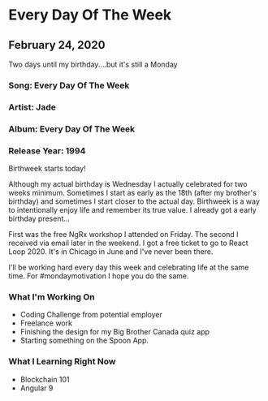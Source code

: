 # Every Day Of The Week

## February 24, 2020

Two days until my birthday....but it's still a Monday

### Song: Every Day Of The Week

### Artist: Jade

### Album: Every Day Of The Week

### Release Year: 1994

Birthweek starts today!

Although my actual birthday is Wednesday I actually celebrated for two weeks minimum. Sometimes I start as early as the 18th (after my brother's birthday) and sometimes I start closer to the actual day. Birthweek is a way to intentionally enjoy life and remember its true value. I already got a early birthday present...

First was the free NgRx workshop I attended on Friday. The second I received via email later in the weekend. I got a free ticket to go to React Loop 2020. It's in Chicago in June and I've never been there.

I'll be working hard every day this week and celebrating life at the same time. For #mondaymotivation I hope you do the same.

### What I'm Working On

- Coding Challenge from potential employer
- Freelance work
- Finishing the design for my Big Brother Canada quiz app
- Starting something on the Spoon App.

### What I Learning Right Now

- Blockchain 101
- Angular 9
